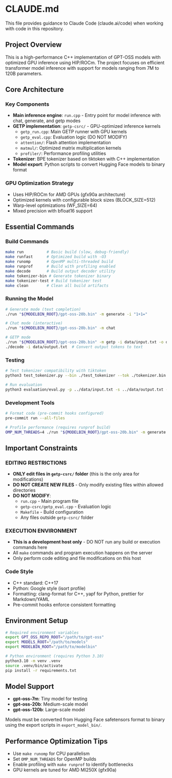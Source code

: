 # CLAUDE.md

This file provides guidance to Claude Code (claude.ai/code) when working with code in this repository.

## Project Overview

This is a high-performance C++ implementation of GPT-OSS models with optimized GPU inference using HIP/ROCm. The project focuses on efficient transformer model inference with support for models ranging from 7M to 120B parameters.

## Core Architecture

### Key Components
- **Main inference engine**: `run.cpp` - Entry point for model inference with chat, generate, and getp modes
- **GETP implementation**: `getp-csrc/` - GPU-optimized inference kernels
  - `getp_run.cpp`: Main GETP runner with GPU kernels
  - `getp_eval.cpp`: Evaluation logic (DO NOT MODIFY)
  - `attention/`: Flash attention implementation
  - `matmul/`: Optimized matrix multiplication kernels
  - `profiler/`: Performance profiling utilities
- **Tokenizer**: BPE tokenizer based on tiktoken with C++ implementation
- **Model export**: Python scripts to convert Hugging Face models to binary format

### GPU Optimization Strategy
- Uses HIP/ROCm for AMD GPUs (gfx90a architecture)
- Optimized kernels with configurable block sizes (BLOCK_SIZE=512)
- Warp-level optimizations (WF_SIZE=64)
- Mixed precision with bfloat16 support

## Essential Commands

### Build Commands
```bash
make run          # Basic build (slow, debug-friendly)
make runfast      # Optimized build with -O3
make runomp       # OpenMP multi-threaded build
make runprof      # Build with profiling enabled
make decode       # Build output decoder utility
make tokenizer-bin # Generate tokenizer binary
make tokenizer-test # Build tokenizer test
make clean        # Clean all build artifacts
```

### Running the Model
```bash
# Generate mode (text completion)
./run "${MODELBIN_ROOT}/gpt-oss-20b.bin" -m generate -i "1+1="

# Chat mode (interactive)
./run "${MODELBIN_ROOT}/gpt-oss-20b.bin" -m chat

# GETP mode
./run "${MODELBIN_ROOT}/gpt-oss-20b.bin" -m getp -i data/input.txt -o data/output.txt
./decode -i data/output.txt  # Convert output tokens to text
```

### Testing
```bash
# Test tokenizer compatibility with tiktoken
python3 test_tokenizer.py --bin ./test_tokenizer --tok ./tokenizer.bin --verbose --prompt data/input.txt

# Run evaluation
python3 evaluation/eval.py -p ../data/input.txt -s ../data/output.txt -r refs_openai_gpt5.jsonl
```

### Development Tools
```bash
# Format code (pre-commit hooks configured)
pre-commit run --all-files

# Profile performance (requires runprof build)
OMP_NUM_THREADS=4 ./run "${MODELBIN_ROOT}/gpt-oss-20b.bin" -m generate -i "test"
```

## Important Constraints

### EDITING RESTRICTIONS
- **ONLY edit files in `getp-csrc/` folder** (this is the only area for modifications)
- **DO NOT CREATE NEW FILES** - Only modify existing files within allowed directories
- **DO NOT MODIFY**:
  - `run.cpp` - Main program file
  - `getp-csrc/getp_eval.cpp` - Evaluation logic  
  - `Makefile` - Build configuration
  - Any files outside `getp-csrc/` folder

### EXECUTION ENVIRONMENT
- **This is a development host only** - DO NOT run any build or execution commands here
- All `make` commands and program execution happens on the server
- Only perform code editing and file modifications on this host

### Code Style
- C++ standard: C++17
- Python: Google style (isort profile)
- Formatting: clang-format for C++, yapf for Python, prettier for Markdown/YAML
- Pre-commit hooks enforce consistent formatting

## Environment Setup
```bash
# Required environment variables
export GPT_OSS_REPO_ROOT="/path/to/gpt-oss"
export MODELS_ROOT="/path/to/models"
export MODELBIN_ROOT="/path/to/modelbin"

# Python environment (requires Python 3.10)
python3.10 -m venv .venv
source .venv/bin/activate
pip install -r requirements.txt
```

## Model Support
- **gpt-oss-7m**: Tiny model for testing
- **gpt-oss-20b**: Medium-scale model
- **gpt-oss-120b**: Large-scale model

Models must be converted from Hugging Face safetensors format to binary using the export scripts in `export_model_bin/`.

## Performance Optimization Tips
- Use `make runomp` for CPU parallelism
- Set `OMP_NUM_THREADS` for OpenMP builds
- Enable profiling with `make runprof` to identify bottlenecks
- GPU kernels are tuned for AMD MI250X (gfx90a)